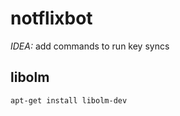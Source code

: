 # notflixbot

*IDEA:* add commands to run key syncs 

## libolm

```shell
apt-get install libolm-dev
```
